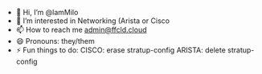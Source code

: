 - 👋 Hi, I’m @lamMilo
- 👀 I’m interested in Networking (Arista or Cisco
- 📫 How to reach me admin@ffcld.cloud
- 😄 Pronouns: they/them
- ⚡ Fun things to do: CISCO: erase stratup-config
                       ARISTA: delete stratup-config

